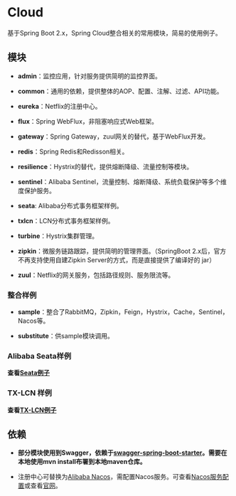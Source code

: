 # Cloud

基于Spring Boot 2.x，Spring Cloud整合相关的常用模块，简易的使用例子。

## 模块

* **admin**：监控应用，针对服务提供简明的监控界面。

* **common**：通用的依赖，提供整体的AOP、配置、注解、过滤、API功能。
* **eureka**：Netflix的注册中心。
* **flux**：Spring WebFlux，非阻塞响应式Web框架。
* **gateway**：Spring Gateway，zuul网关的替代，基于WebFlux开发。
* **redis**：Spring Redis和Redisson相关。
* **resilience**：Hystrix的替代，提供熔断降级、流量控制等模块。
* **sentinel**：Alibaba Sentinel，流量控制、熔断降级、系统负载保护等多个维度保护服务。
* **seata**: Alibaba分布式事务框架样例。
* **txlcn**：LCN分布式事务框架样例。
* **turbine**：Hystrix集群管理。
* **zipkin**：微服务链路跟踪，提供简明的管理界面。（SpringBoot 2.x后，官方不再支持使用自建Zipkin Server的方式，而是直接提供了编译好的 jar）
* **zuul**：Netflix的网关服务，包括路径规则、服务限流等。

### 整合样例

* **sample**：整合了RabbitMQ，Zipkin，Feign，Hystrix，Cache，Sentinel，Nacos等。

* **substitute**：供sample模块调用。

### Alibaba Seata样例

**查看[Seata例子](https://github.com/Lance8799/cloud/tree/master/seata)**

### TX-LCN 样例

**查看[TX-LCN例子](https://github.com/Lance8799/cloud/tree/master/txlcn)**

## 依赖

* **部分模块使用到Swagger，依赖于[swagger-spring-boot-starter](https://github.com/Lance8799/swagger-spring-boot-starter)。需要在本地使用mvn install布署到本地maven仓库。**

* 注册中心可替换为[Alibaba Nacos](https://github.com/alibaba/Nacos)，需配置Nacos服务。可查看[Nacos服务配置](https://github.com/Lance8799/cloud/blob/2.0/NacosServer.md)或查看[官网](https://nacos.io/zh-cn/)。
